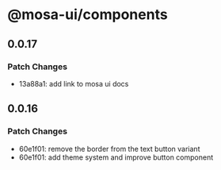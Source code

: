 # @mosa-ui/components

## 0.0.17

### Patch Changes

- 13a88a1: add link to mosa ui docs

## 0.0.16

### Patch Changes

- 60e1f01: remove the border from the text button variant
- 60e1f01: add theme system and improve button component
